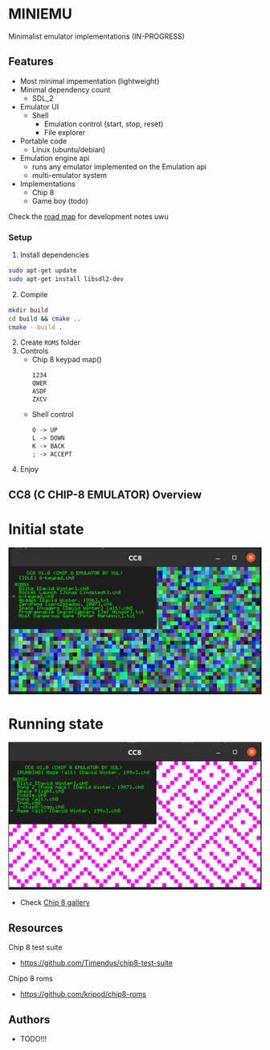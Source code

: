 # MINIEMU
Minimalist emulator implementations (IN-PROGRESS)

## Features
- Most minimal impementation (lightweight)
- Minimal dependency count
    - SDL_2
- Emulator UI
    - Shell
        - Emulation control (start, stop, reset)
        - File explorer 
- Portable code
    - Linux (ubuntu/debian)
- Emulation engine api
    - runs any emulator implemented on the Emulation api
    - multi-emulator system
- Implementations
    - Chip 8
    - Game boy (todo)

Check the [road map](DOCS/emu_roadmap.md) for development notes uwu

### Setup

1) Install dependencies
```bash
sudo apt-get update
sudo apt-get install libsdl2-dev
```

2) Compile
```bash
mkdir build
cd build && cmake ..
cmake --build .
```
2) Create `ROMS` folder
4) Controls
    * Chip 8 keypad map()
        ```
        1234 
        QWER 
        ASDF
        ZXCV
        ```
    * Shell control
        ```
        O -> UP 
        L -> DOWN
        K -> BACK
        ; -> ACCEPT
        ```
3) Enjoy

## CC8 (C CHIP-8 EMULATOR) Overview 

# Initial state
![alt](images/initial-state.png)
# Running state
![alt](images/running-state.png)

- Check [Chip 8 gallery](images/chip8-gallery.md)
## Resources

Chip 8 test suite
* https://github.com/Timendus/chip8-test-suite

Chipo 8 roms
* https://github.com/kripod/chip8-roms

## Authors
* TODO!!!

